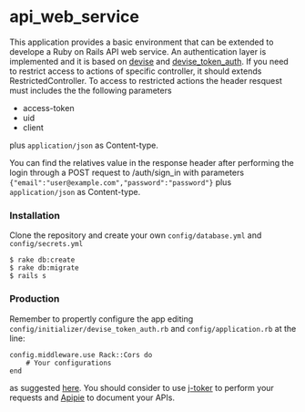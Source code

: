 # api_web_service

This application provides a basic environment that can be extended to develope a Ruby on Rails API web service.
An authentication layer is implemented and it is based on [devise](https://github.com/plataformatec/devise) and [devise_token_auth](https://github.com/lynndylanhurley/devise_token_auth).
If you need to restrict access to actions of specific controller, it should extends RestrictedController.
To access to restricted actions the header resquest must includes the the following parameters
  - access-token
  - uid
  - client

plus ```application/json``` as Content-type.

You can find the relatives value in the response header after performing the login through a POST request to /auth/sign_in
with parameters
```{"email":"user@example.com","password":"password"}``` plus ```application/json``` as Content-type.

### Installation

Clone the repository and create your own ```config/database.yml``` and ```config/secrets.yml```
```
$ rake db:create
$ rake db:migrate
$ rails s
```
### Production

Remember to propertly configure the app editing ```config/initializer/devise_token_auth.rb``` and ```config/application.rb``` at the line:
```
config.middleware.use Rack::Cors do
    # Your configurations
end
```
as suggested [here](https://github.com/lynndylanhurley/devise_token_auth#cors). You should consider to use [j-toker](https://github.com/lynndylanhurley/j-toker) to perform your requests and [Apipie](https://github.com/Apipie/apipie-rails) to document your APIs.
